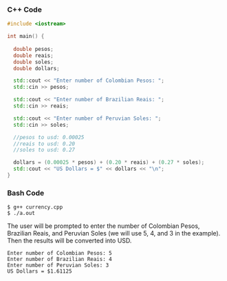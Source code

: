 ### C++ Code
``` c++
#include <iostream>

int main() {
  
  double pesos;
  double reais;
  double soles;
  double dollars;

  std::cout << "Enter number of Colombian Pesos: ";
  std::cin >> pesos;

  std::cout << "Enter number of Brazilian Reais: ";
  std::cin >> reais;

  std::cout << "Enter number of Peruvian Soles: ";
  std::cin >> soles;

  //pesos to usd: 0.00025
  //reais to usd: 0.20
  //soles to usd: 0.27

  dollars = (0.00025 * pesos) + (0.20 * reais) + (0.27 * soles);
  std::cout << "US Dollars = $" << dollars << "\n";
}
```

### Bash Code

```
$ g++ currency.cpp
$ ./a.out
```
The user will be prompted to enter the number of Colombian Pesos, Brazilian Reais, and Peruvian Soles (we will use 5, 4, and 3 in the example). Then the results will be converted into USD.
```
Enter number of Colombian Pesos: 5
Enter number of Brazilian Reais: 4
Enter number of Peruvian Soles: 3
US Dollars = $1.61125
```
